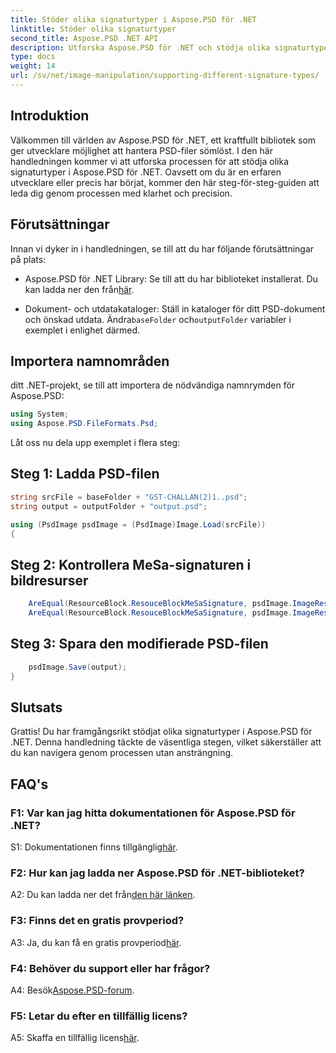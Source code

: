 ```yaml
---
title: Stöder olika signaturtyper i Aspose.PSD för .NET
linktitle: Stöder olika signaturtyper
second_title: Aspose.PSD .NET API
description: Utforska Aspose.PSD för .NET och stödja olika signaturtyper utan ansträngning i dina PSD-filer.
type: docs
weight: 14
url: /sv/net/image-manipulation/supporting-different-signature-types/
---
```

## Introduktion

Välkommen till världen av Aspose.PSD för .NET, ett kraftfullt bibliotek som ger utvecklare möjlighet att hantera PSD-filer sömlöst. I den här handledningen kommer vi att utforska processen för att stödja olika signaturtyper i Aspose.PSD för .NET. Oavsett om du är en erfaren utvecklare eller precis har börjat, kommer den här steg-för-steg-guiden att leda dig genom processen med klarhet och precision.

## Förutsättningar

Innan vi dyker in i handledningen, se till att du har följande förutsättningar på plats:

-  Aspose.PSD för .NET Library: Se till att du har biblioteket installerat. Du kan ladda ner den från[här](https://releases.aspose.com/psd/net/).

-  Dokument- och utdatakataloger: Ställ in kataloger för ditt PSD-dokument och önskad utdata. Ändra`baseFolder` och`outputFolder` variabler i exemplet i enlighet därmed.

## Importera namnområden

ditt .NET-projekt, se till att importera de nödvändiga namnrymden för Aspose.PSD:

```csharp
using System;
using Aspose.PSD.FileFormats.Psd;
```

Låt oss nu dela upp exemplet i flera steg:

## Steg 1: Ladda PSD-filen

```csharp
string srcFile = baseFolder + "GST-CHALLAN(2)1..psd";
string output = outputFolder + "output.psd";

using (PsdImage psdImage = (PsdImage)Image.Load(srcFile))
{
```

## Steg 2: Kontrollera MeSa-signaturen i bildresurser

```csharp
    AreEqual(ResourceBlock.ResouceBlockMeSaSignature, psdImage.ImageResources[23].Signature);
    AreEqual(ResourceBlock.ResouceBlockMeSaSignature, psdImage.ImageResources[24].Signature);
```

## Steg 3: Spara den modifierade PSD-filen

```csharp
    psdImage.Save(output);
}
```

## Slutsats

Grattis! Du har framgångsrikt stödjat olika signaturtyper i Aspose.PSD för .NET. Denna handledning täckte de väsentliga stegen, vilket säkerställer att du kan navigera genom processen utan ansträngning.

## FAQ's

### F1: Var kan jag hitta dokumentationen för Aspose.PSD för .NET?

 S1: Dokumentationen finns tillgänglig[här](https://reference.aspose.com/psd/net/).

### F2: Hur kan jag ladda ner Aspose.PSD för .NET-biblioteket?

 A2: Du kan ladda ner det från[den här länken](https://releases.aspose.com/psd/net/).

### F3: Finns det en gratis provperiod?

 A3: Ja, du kan få en gratis provperiod[här](https://releases.aspose.com/).

### F4: Behöver du support eller har frågor?

 A4: Besök[Aspose.PSD-forum](https://forum.aspose.com/c/psd/34).

### F5: Letar du efter en tillfällig licens?

 A5: Skaffa en tillfällig licens[här](https://purchase.aspose.com/temporary-license/).
